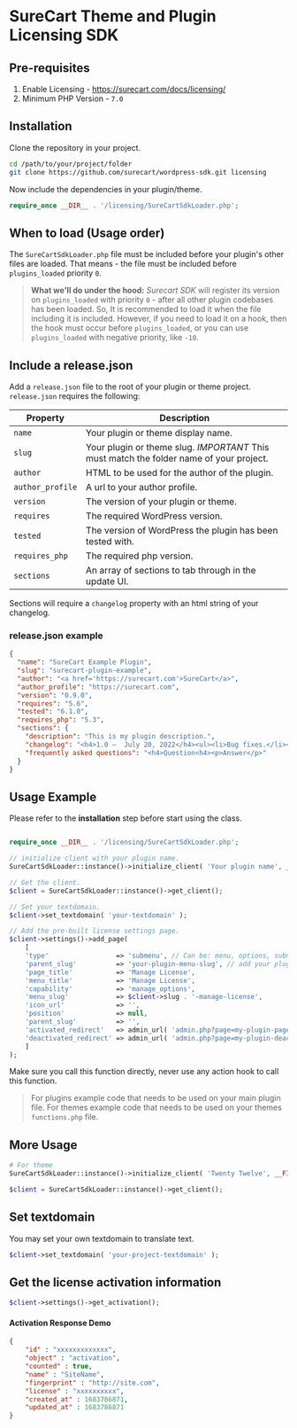 # SureCart Theme and Plugin Licensing SDK

## Pre-requisites
1. Enable Licensing - https://surecart.com/docs/licensing/
1. Minimum PHP Version - `7.0`

## Installation

Clone the repository in your project.

```bash
cd /path/to/your/project/folder
git clone https://github.com/surecart/wordpress-sdk.git licensing
```

Now include the dependencies in your plugin/theme.

```php
require_once __DIR__ . '/licensing/SureCartSdkLoader.php';
```

## When to load (Usage order)
The `SureCartSdkLoader.php` file must be included before your plugin's other files are loaded. That means - the file must be included before `plugins_loaded` priority `0`.

>**What we'll do under the hood:** *Surecart SDK* will register its version on `plugins_loaded` with priority `0` - after all other plugin codebases has been loaded.
So, It is recommended to load it when the file including it is included. However, if you need to load it on a hook, then the hook must occur before `plugins_loaded`, or you can use `plugins_loaded` with negative priority, like `-10`.

## Include a release.json

Add a `release.json` file to the root of your plugin or theme project. 
`release.json` requires the following: 

| Property | Description |
| ----------- | ----------- |
| `name` | Your plugin or theme display name.  |
| `slug` | Your plugin or theme slug. *IMPORTANT* This must match the folder name of your project. |
|`author`| HTML to be used for the author of the plugin.|
|`author_profile`| A url to your author profile.|
|`version`| The version of your plugin or theme.|
|`requires`| The required WordPress version.|
|`tested`| The version of WordPress the plugin has been tested with.|
|`requires_php`| The required php version.|
|`sections`| An array of sections to tab through in the update UI.|

Sections will require a `changelog` property with an html string of your changelog.

### release.json example

```json
{
  "name": "SureCart Example Plugin",
  "slug": "surecart-plugin-example",
  "author": "<a href='https://surecart.com'>SureCart</a>",
  "author_profile": "https://surecart.com",
  "version": "0.9.0",
  "requires": "5.6",
  "tested": "6.1.0",
  "requires_php": "5.3",
  "sections": {
    "description": "This is my plugin description.",
    "changelog": "<h4>1.0 –  July 20, 2022</h4><ul><li>Bug fixes.</li><li>Initital release.</li></ul>",
    "frequently asked questions": "<h4>Question<h4><p>Answer</p>"
  }
}
```


## Usage Example

Please refer to the **installation** step before start using the class.

```php

require_once __DIR__ . '/licensing/SureCartSdkLoader.php';

// initialize client with your plugin name.
SureCartSdkLoader::instance()->initialize_client( 'Your plugin name', __FILE__ );

// Get the client.
$client = SureCartSdkLoader::instance()->get_client();

// Set your textdomain.
$client->set_textdomain( 'your-textdomain' );

// Add the pre-built license settings page.
$client->settings()->add_page( 
    [
	'type'                 => 'submenu', // Can be: menu, options, submenu.
	'parent_slug'          => 'your-plugin-menu-slug', // add your plugin menu slug.
	'page_title'           => 'Manage License',
	'menu_title'           => 'Manage License',
	'capability'           => 'manage_options',
	'menu_slug'            => $client->slug . '-manage-license',
	'icon_url'             => '',
	'position'             => null,
	'parent_slug'          => '',
	'activated_redirect'   => admin_url( 'admin.php?page=my-plugin-page' ), // should you want to redirect on activation of license.
	'deactivated_redirect' => admin_url( 'admin.php?page=my-plugin-deactivation-page' ), // should you want to redirect on detactivation of license.
    ] 
);
```

Make sure you call this function directly, never use any action hook to call this function.

> For plugins example code that needs to be used on your main plugin file.
> For themes example code that needs to be used on your themes `functions.php` file.


## More Usage

```php
# For theme
SureCartSdkLoader::instance()->initialize_client( 'Twenty Twelve', __FILE__ );

$client = SureCartSdkLoader::instance()->get_client();
```

## Set textdomain

You may set your own textdomain to translate text.

```php
$client->set_textdomain( 'your-project-textdomain' );
```

## Get the license activation information
```php
$client->settings()->get_activation();
```

#### Activation Response Demo

```json
{
    "id" : "xxxxxxxxxxxxx",
    "object" : "activation",
    "counted" : true,
    "name" : "SiteName",
    "fingerprint" : "http://site.com",
    "license" : "xxxxxxxxxx",
    "created_at" : 1683786871,
    "updated_at" : 1683786871
}
```
